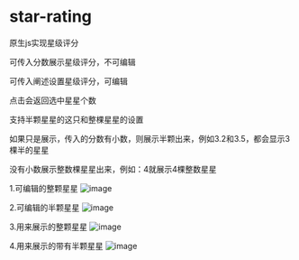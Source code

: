 # star-rating

原生js实现星级评分

可传入分数展示星级评分，不可编辑

可传入阐述设置星级评分，可编辑

点击会返回选中星星个数

支持半颗星星的这只和整棵星星的设置

如果只是展示，传入的分数有小数，则展示半颗出来，例如3.2和3.5，都会显示3棵半的星星

没有小数展示整数棵星星出来，例如：4就展示4棵整数星星

1.可编辑的整颗星星
![image](https://github.com/mxcz213/star-rating/project-img-readme/1111.gif)

2.可编辑的半颗星星
![image](https://github.com/mxcz213/star-rating/project-img-readme/2222.gif)

3.用来展示的整颗星星
![image](https://github.com/mxcz213/star-rating/project-img-readme/11111.png)

4.用来展示的带有半颗星星
![image](https://github.com/mxcz213/star-rating/project-img-readme/22222.png)

